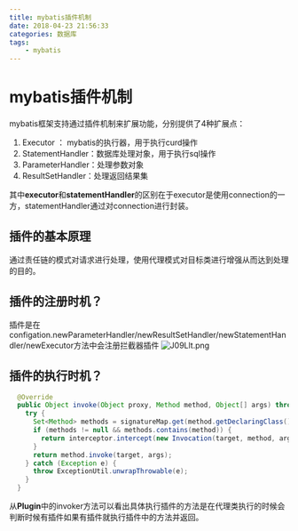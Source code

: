 ```yaml
---
title: mybatis插件机制
date: 2018-04-23 21:56:33
categories: 数据库
tags:
    - mybatis
---
```


# mybatis插件机制

mybatis框架支持通过插件机制来扩展功能，分别提供了4种扩展点：
1. Executor ： mybatis的执行器，用于执行curd操作
2. StatementHandler：数据库处理对象，用于执行sql操作 
3. ParameterHandler：处理参数对象
4. ResultSetHandler：处理返回结果集

其中**executor**和**statementHandler**的区别在于executor是使用connection的一方，statementHandler通过对connection进行封装。

## 插件的基本原理
通过责任链的模式对请求进行处理，使用代理模式对目标类进行增强从而达到处理的目的。

## 插件的注册时机？
插件是在configation.newParameterHandler/newResultSetHandler/newStatementHandler/newExecutor方法中会注册拦截器插件
![J09Llt.png](https://s1.ax1x.com/2020/04/23/J09Llt.png)

## 插件的执行时机？

```java
  @Override
  public Object invoke(Object proxy, Method method, Object[] args) throws Throwable {
    try {
      Set<Method> methods = signatureMap.get(method.getDeclaringClass());
      if (methods != null && methods.contains(method)) {
        return interceptor.intercept(new Invocation(target, method, args));
      }
      return method.invoke(target, args);
    } catch (Exception e) {
      throw ExceptionUtil.unwrapThrowable(e);
    }
  }

```

从**Plugin**中的invoker方法可以看出具体执行插件的方法是在代理类执行的时候会判断时候有插件如果有插件就执行插件中的方法并返回。


